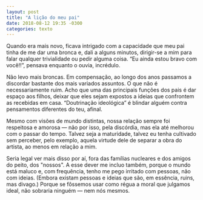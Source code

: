 ```yaml
---
layout: post
title: "A lição do meu pai"
date: 2018-08-12 19:35 -0300
categories: texto
---
```

Quando era mais novo, ficava intrigado com a capacidade que meu pai tinha de me dar uma bronca e, dali a alguns minutos, dirigir-se a mim para falar qualquer trivialidade ou pedir alguma coisa. “Eu ainda estou bravo com você!!”, pensava enquanto o ouvia, incrédulo.

Não levo mais broncas. Em compensação, ao longo dos anos passamos a discordar bastante dos mais variados assuntos. O que não é necessariamente ruim. Acho que uma das principais funções dos pais é dar espaço aos filhos, deixar que eles sejam expostos a ideias que confrontem as recebidas em casa. “Doutrinação ideológica” é blindar alguém contra pensamentos diferentes do teu, afinal.

Mesmo com visões de mundo distintas, nossa relação sempre foi respeitosa e amorosa — não por isso, pela discórdia, mas ela até melhorou com o passar do tempo. Talvez seja a maturidade, talvez eu tenha cultivado sem perceber, pelo exemplo, aquela virtude dele de separar a obra do artista, ao menos em relação a mim.

Seria legal ver mais disso por aí, fora das famílias nucleares e dos amigos do peito, dos "nossos". A esse dever me incluo também, porque o mundo está maluco e, com frequência, tenho me pego irritado com pessoas, não com ideias. (Embora existam pessoas e ideias que são, em essência, ruins, mas divago.) Porque se fôssemos usar como régua a moral que julgamos ideal, não sobraria ninguém — nem nós mesmos.
